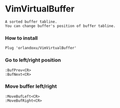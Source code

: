 # VimVirtualBuffer

```
A sorted buffer tabline.
You can change buffer's position of buffer tabline.
```

### How to install
```
Plug 'orlandoxu/VimVirtualBuffer'
```

### Go to left/right position
```
:BufPrev<CR>
:BufNext<CR>
```

### Move buffer left/right
```
:MoveBufLeft<CR>
:MoveBufRight<CR>
```

